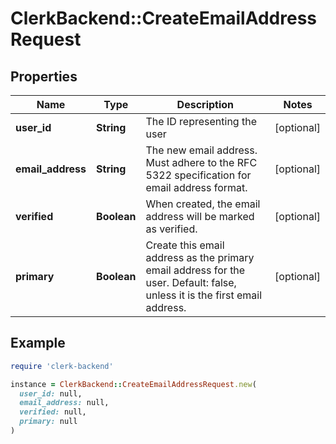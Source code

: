 # ClerkBackend::CreateEmailAddressRequest

## Properties

| Name | Type | Description | Notes |
| ---- | ---- | ----------- | ----- |
| **user_id** | **String** | The ID representing the user | [optional] |
| **email_address** | **String** | The new email address. Must adhere to the RFC 5322 specification for email address format. | [optional] |
| **verified** | **Boolean** | When created, the email address will be marked as verified. | [optional] |
| **primary** | **Boolean** | Create this email address as the primary email address for the user. Default: false, unless it is the first email address. | [optional] |

## Example

```ruby
require 'clerk-backend'

instance = ClerkBackend::CreateEmailAddressRequest.new(
  user_id: null,
  email_address: null,
  verified: null,
  primary: null
)
```

